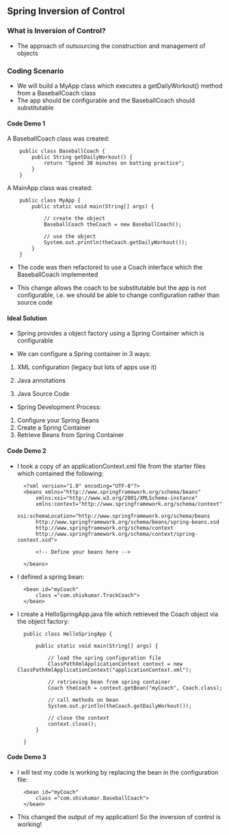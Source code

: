 ## Spring Inversion of Control

### What is Inversion of Control?

- The approach of outsourcing the construction and management of objects

### Coding Scenario

- We will build a MyApp class which executes a getDailyWorkout() method from a BaseballCoach class
- The app should be configurable and the BaseballCoach should substitutable

#### Code Demo 1

A BaseballCoach class was created:


		public class BaseballCoach {
			public String getDailyWorkout() {
				return "Spend 30 minutes on batting practice";
			}
		}

A MainApp class was created:

		public class MyApp {
			public static void main(String[] args) {
				
				// create the object
				BaseballCoach theCoach = new BaseballCoach();
				
				// use the object
				System.out.println(theCoach.getDailyWorkout());
			}
		}

- The code was then refactored to use a Coach interface which the BaseballCoach implemented

- This change allows the coach to be substitutable but the app is not configurable, i.e. we should be able to change configuration rather than source code

#### Ideal Solution

- Spring provides a object factory using a Spring Container which is configurable

- We can configure a Spring container in 3 ways:

1) XML configuration (legacy but lots of apps use it)

2) Java annotations

3) Java Source Code

- Spring Development Process:

1) Configure your Spring Beans
2) Create a Spring Container
3) Retrieve Beans from Spring Container


#### Code Demo 2

- I took a copy of an applicationContext.xml file from the starter files which contained the following:

		<?xml version="1.0" encoding="UTF-8"?>
		<beans xmlns="http://www.springframework.org/schema/beans"
		    xmlns:xsi="http://www.w3.org/2001/XMLSchema-instance" 
		    xmlns:context="http://www.springframework.org/schema/context"
		    xsi:schemaLocation="http://www.springframework.org/schema/beans
		    http://www.springframework.org/schema/beans/spring-beans.xsd
		    http://www.springframework.org/schema/context
		    http://www.springframework.org/schema/context/spring-context.xsd">
		
		    <!-- Define your beans here -->
		    
		</beans>

- I defined a spring bean:

		<bean id="myCoach"
	    	class ="com.shivkumar.TrackCoach">
	    </bean>
	    
- I create a HelloSpringApp.java file which retrieved the Coach object via the object factory:

		public class HelloSpringApp {
			
			public static void main(String[] args) {
				
				// load the spring configuration file
				ClassPathXmlApplicationContext context = new ClassPathXmlApplicationContext("applicationContext.xml");
				
				// retrieving bean from spring container
				Coach theCoach = context.getBean("myCoach", Coach.class);
						
				// call methods on bean
				System.out.println(theCoach.getDailyWorkout());
				
				// close the context
				context.close();
			}
			
		}

#### Code Demo 3

- I will test my code is working by replacing the bean in the configuration file:

		<bean id="myCoach"
		    class ="com.shivkumar.BaseballCoach">
		</bean>
		
- This changed the output of my application! So the inversion of control is working!
